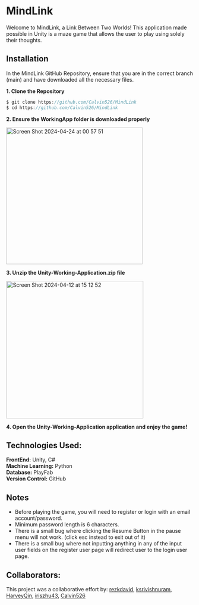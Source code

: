 # MindLink

Welcome to MindLink, a Link Between Two Worlds! This application made possible in Unity is a maze game that allows the user to play using solely their thoughts.
## Installation

In the MindLink GitHub Repository, ensure that you are in the correct branch (main) and have downloaded all the necessary files.


**1. Clone the Repository**
```javascript
$ git clone https://github.com/Calvin526/MindLink
$ cd https://github.com/Calvin526/MindLink
```

**2. Ensure the WorkingApp folder is downloaded properly**

<img width="367" alt="Screen Shot 2024-04-24 at 00 57 51" src="https://github.com/rezkdavid/MindLink/assets/102778686/a61ebdab-1d71-4ddf-bb02-1ea0c27bc1a4">


**3. Unzip the Unity-Working-Application.zip file**

<img width="369" alt="Screen Shot 2024-04-12 at 15 12 52" src="https://github.com/rezkdavid/MindLink/assets/102778686/cf4e3af0-bf67-4317-809c-391d69e4b7e9">


**4. Open the Unity-Working-Application application and enjoy the game!**

## Technologies Used:
**FrontEnd:** Unity, C# \
**Machine Learning:** Python \
**Database:** PlayFab \
**Version Control:** GitHub

## Notes
- Before playing the game, you will need to register or login with an email account/password.
- Minimum password length is 6 characters.
- There is a small bug where clicking the Resume Button in the pause menu will not work. (click esc instead to exit out of it)
- There is a small bug where not inputting anything in any of the input user fields on the register user page will redirect user to the login user page.


## Collaborators:
This project was a collaborative effort by: [rezkdavid](https://www.github.com/rezkdavid), [ksrivishnuram](https://www.github.com/ksrivishnuram), [HarveyQin](https://www.github.com/HarveyQin), [iriszhu43](https://www.github.com/iriszhu43), [Calvin526](https://www.github.com/Calvin526)   
